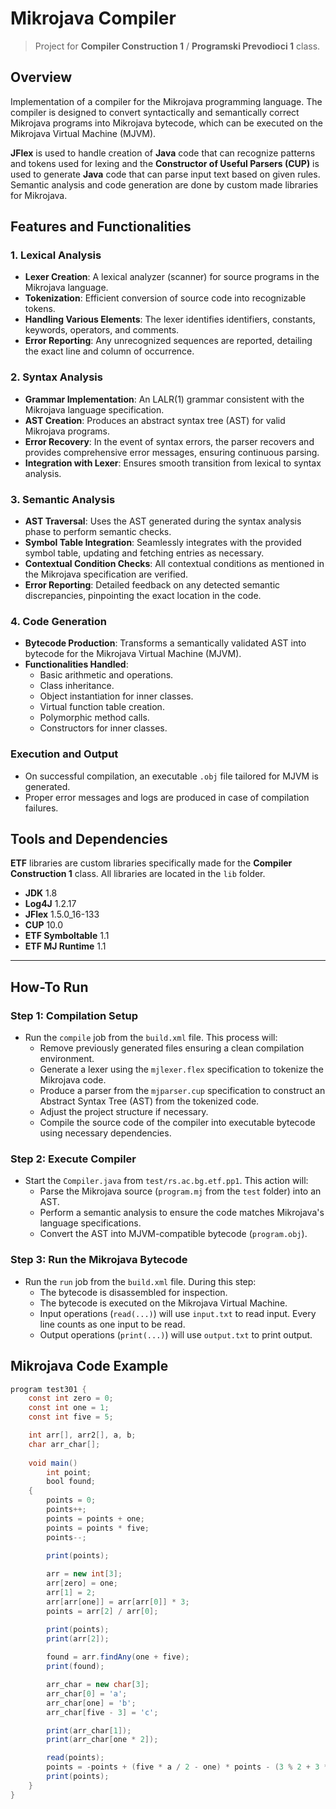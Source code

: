 # Mikrojava Compiler

> Project for **Compiler Construction 1** / **Programski Prevodioci 1** class.

## Overview

Implementation of a compiler for the Mikrojava programming language. The compiler is designed to convert syntactically and semantically correct Mikrojava programs into Mikrojava bytecode, which can be executed on the Mikrojava Virtual Machine (MJVM).

**JFlex** is used to handle creation of **Java** code that can recognize patterns and tokens used for lexing and the **Constructor of Useful Parsers (CUP)** is used to generate **Java** code that can parse input text based on given rules. Semantic analysis and code generation are done by custom made libraries for Mikrojava.

## Features and Functionalities

### 1. Lexical Analysis

- **Lexer Creation**: A lexical analyzer (scanner) for source programs in the Mikrojava language.
- **Tokenization**: Efficient conversion of source code into recognizable tokens.
- **Handling Various Elements**: The lexer identifies identifiers, constants, keywords, operators, and comments.
- **Error Reporting**: Any unrecognized sequences are reported, detailing the exact line and column of occurrence.

### 2. Syntax Analysis

- **Grammar Implementation**: An LALR(1) grammar consistent with the Mikrojava language specification.
- **AST Creation**: Produces an abstract syntax tree (AST) for valid Mikrojava programs.
- **Error Recovery**: In the event of syntax errors, the parser recovers and provides comprehensive error messages, ensuring continuous parsing.
- **Integration with Lexer**: Ensures smooth transition from lexical to syntax analysis.

### 3. Semantic Analysis

- **AST Traversal**: Uses the AST generated during the syntax analysis phase to perform semantic checks.
- **Symbol Table Integration**: Seamlessly integrates with the provided symbol table, updating and fetching entries as necessary.
- **Contextual Condition Checks**: All contextual conditions as mentioned in the Mikrojava specification are verified.
- **Error Reporting**: Detailed feedback on any detected semantic discrepancies, pinpointing the exact location in the code.

### 4. Code Generation

- **Bytecode Production**: Transforms a semantically validated AST into bytecode for the Mikrojava Virtual Machine (MJVM).
- **Functionalities Handled**: 
  - Basic arithmetic and operations.
  - Class inheritance.
  - Object instantiation for inner classes.
  - Virtual function table creation.
  - Polymorphic method calls.
  - Constructors for inner classes.

### Execution and Output

- On successful compilation, an executable `.obj` file tailored for MJVM is generated.
- Proper error messages and logs are produced in case of compilation failures.

## Tools and Dependencies
**ETF** libraries are custom libraries specifically made for the **Compiler Construction 1** class. All libraries are located in the `lib` folder. 

- **JDK** 1.8
- **Log4J** 1.2.17
- **JFlex** 1.5.0_16-133
- **CUP** 10.0
- **ETF Symboltable** 1.1
- **ETF MJ Runtime** 1.1

---

## How-To Run

### Step 1: Compilation Setup
- Run the `compile` job from the `build.xml` file. This process will:
  - Remove previously generated files ensuring a clean compilation environment.
  - Generate a lexer using the `mjlexer.flex` specification to tokenize the Mikrojava code.
  - Produce a parser from the `mjparser.cup` specification to construct an Abstract Syntax Tree (AST) from the tokenized code.
  - Adjust the project structure if necessary.
  - Compile the source code of the compiler into executable bytecode using necessary dependencies.

### Step 2: Execute Compiler
- Start the `Compiler.java` from `test/rs.ac.bg.etf.pp1`. This action will:
  - Parse the Mikrojava source (`program.mj` from the `test` folder) into an AST.
  - Perform a semantic analysis to ensure the code matches Mikrojava's language specifications.
  - Convert the AST into MJVM-compatible bytecode (`program.obj`).

### Step 3: Run the Mikrojava Bytecode
- Run the `run` job from the `build.xml` file. During this step:
  - The bytecode is disassembled for inspection.
  - The bytecode is executed on the Mikrojava Virtual Machine.
  - Input operations (`read(...)`) will use `input.txt` to read input. Every line counts as one input to be read.
  - Output operations (`print(...)`) will use `output.txt` to print output.

## Mikrojava Code Example
```java
program test301 {
	const int zero = 0;
	const int one = 1;
	const int five = 5;

	int arr[], arr2[], a, b;
	char arr_char[];
	
	void main()	
		int point;
		bool found;
	{
		points = 0;
		points++;
		points = points + one;
		points = points * five;
		points--;

		print(points);
				
		arr = new int[3];
		arr[zero] = one;  
		arr[1] = 2;			
		arr[arr[one]] = arr[arr[0]] * 3; 
		points = arr[2] / arr[0];

		print(points);
		print(arr[2]);
			
		found = arr.findAny(one + five);
		print(found);

		arr_char = new char[3];
		arr_char[0] = 'a';
		arr_char[one] = 'b';
		arr_char[five - 3] = 'c';

		print(arr_char[1]);
		print(arr_char[one * 2]);

		read(points);
		points = -points + (five * a / 2 - one) * points - (3 % 2 + 3 * 2 - 3); 
		print(points);
	}
}
